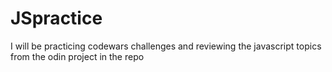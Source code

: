 # JSpractice
I will be practicing codewars challenges and reviewing the javascript topics from the odin project in the repo